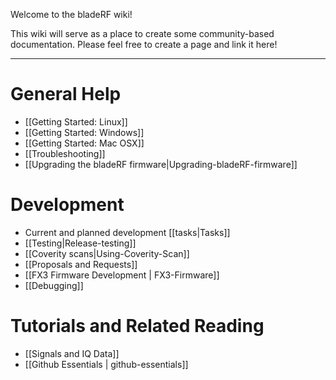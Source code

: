 Welcome to the bladeRF wiki!

This wiki will serve as a place to create some community-based documentation. Please feel free to create a page and link it here!


***

# General Help #
* [[Getting Started: Linux]]
* [[Getting Started: Windows]]
* [[Getting Started: Mac OSX]]
* [[Troubleshooting]]
* [[Upgrading the bladeRF firmware|Upgrading-bladeRF-firmware]]

# Development #

* Current and planned development [[tasks|Tasks]]
* [[Testing|Release-testing]]
* [[Coverity scans|Using-Coverity-Scan]]
* [[Proposals and Requests]]
* [[FX3 Firmware Development | FX3-Firmware]]
* [[Debugging]]

# Tutorials and Related Reading #
* [[Signals and IQ Data]]
* [[Github Essentials | github-essentials]]
